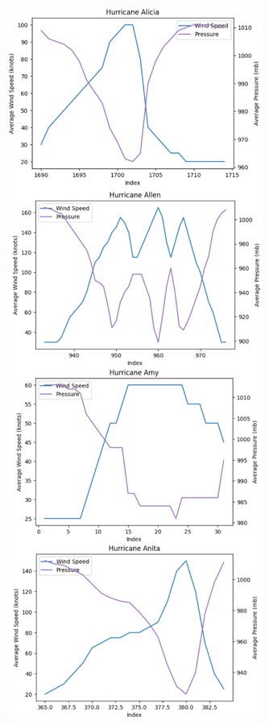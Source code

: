  <img align="left" scale = '2' src="/assets/HurricaneAlicia.png">
 
 <img align="right" src="/assets/HurricaneAllen.png">

 <img align="left" src="/assets/HurricaneAmy.png">
 
 <img align="right" src="/assets/HurricaneAnita.png">
